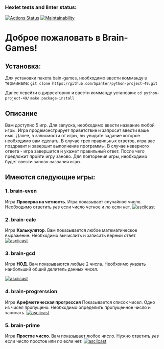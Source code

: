 ### Hexlet tests and linter status:
[![Actions Status](https://github.com/Spanter/python-project-49/workflows/hexlet-check/badge.svg)](https://github.com/Spanter/python-project-49/actions)
[![Maintainability](https://api.codeclimate.com/v1/badges/cf3f765c65298ecbc9a1/maintainability)](https://codeclimate.com/github/Spanter/python-project-49/maintainability)
# Доброе пожаловать в Brain-Games!

## Установка:
Для установки пакета bain-games, необходимо ввести комманду в терминале:
`git clone https://github.com/Spanter/python-project-49.git`

Далее перейти в дирректорию и ввести комманду установки:
`cd python-project-49/`
`make package-install`

## Описание
Вам доступно 5 игр. Для запуска, необходимо ввести название любой игры. Игра продемонстрирует приветствие и запросит ввести ваше имя. Далее, в зависмости от игры, вы увидите задание которое необходимо вам сделать. В случае трех правильных ответов, игра вас поздравит и завершит выполнение программы. В случае неверного ответа - игра завершится и укажет правильный ответ. После чего предложит пройти игру заново. Для повторения игры, необходимо будет ввести заново названия игры.

## Имеются следующие игры:
### 1. brain-even
Игра **Проверка на четность**. Игра показывает случайное число. Необходимо ответить *yes* если число четное и *no* если нет.
[![asciicast](https://asciinema.org/a/qKZsCeMI2HxEhX8ikJgyXDJ90.svg)](https://asciinema.org/a/qKZsCeMI2HxEhX8ikJgyXDJ90)

### 2. brain-calc
Игра **Калькулятор**. Вам показывается любое математическое выражение. Необходимо вычислить и записать верный ответ.
[![asciicast](https://asciinema.org/a/BsJINFIGwWvmJoiACndwAQ8rY.svg)](https://asciinema.org/a/BsJINFIGwWvmJoiACndwAQ8rY)


### 3. brain-gcd
Игра **НОД**. Вам показываются любые 2 числа. Необхоимо указать наибольший общий делитель данных чисел.

[![asciicast](https://asciinema.org/a/VJtv3Jg3GoRkoUbrW2COkUPHw.svg)](https://asciinema.org/a/VJtv3Jg3GoRkoUbrW2COkUPHw)

### 4. brain-progrerssion
Игра **Арифметическая прогрессия** Показывается список чисел. Одно из чисел пропущено. Необходимо определить пропущенное число и записать.
[![asciicast](https://asciinema.org/a/ds5YJDT0Z1nHtgtr22eNiHfIB.svg)](https://asciinema.org/a/ds5YJDT0Z1nHtgtr22eNiHfIB)

### 5. brain-prime
Игра **Простое число**. Вам показывает любое число. Нужно ответить *yes* если число простое или *no* если нет.
[![asciicast](https://asciinema.org/a/ppbXKnEykcQ72OeQ3x1HTePRl.svg)](https://asciinema.org/a/ppbXKnEykcQ72OeQ3x1HTePRl)